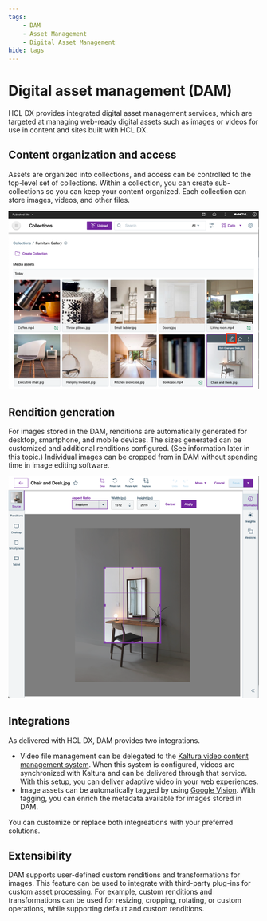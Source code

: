 ```yaml
---
tags:
    - DAM
    - Asset Management
    - Digital Asset Management
hide: tags
---
```


# Digital asset management (DAM)

HCL DX provides integrated digital asset management services, which are targeted at managing web-ready digital assets such as images or videos for use in content and sites built with HCL DX.

## Content organization and access

Assets are organized into collections, and access can be controlled to the top-level set of collections. Within a collection, you can create sub-collections so you can keep your content organized. Each collection can store images, videos, and other files.

![DAM - Collections View](assets/dam-collection-view.png)

## Rendition generation

For images stored in the DAM, renditions are automatically generated for desktop, smartphone, and mobile devices. The sizes generated can be customized and additional renditions configured. (See information later in this topic.) Individual images can be cropped from in DAM without spending time in image editing software.

![DAM - Image Editor](assets/dam-image-editor.png)

## Integrations

As delivered with HCL DX, DAM provides two integrations.

* Video file management can be delegated to the [Kaltura video content management system](https://corp.kaltura.com/video-content-management-system/). When this system is configured, videos are synchronized with Kaltura and can be delivered through that service. With this setup, you can deliver adaptive video in your web experiences.
* Image assets can be automatically tagged by using [Google Vision](https://cloud.google.com/vision/docs/detect-labels-image-api). With tagging, you can enrich the metadata available for images stored in DAM.

You can customize or replace both integreations with your preferred solutions.

## Extensibility

DAM supports user-defined custom renditions and transformations for images. This feature can be used to integrate with third-party plug-ins for custom asset processing. For example, custom renditions and transformations can be used for resizing, cropping, rotating, or custom operations, while supporting default and custom renditions.
